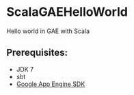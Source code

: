 # ScalaGAEHelloWorld
Hello world in GAE with Scala

## Prerequisites:
* JDK 7
* sbt
* [Google App Engine SDK](https://storage.googleapis.com/appengine-sdks/featured/appengine-java-sdk-1.9.38.zip)
